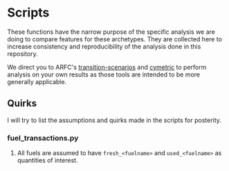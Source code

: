 # Scripts

These functions have the narrow purpose of the specific analysis we are doing
to compare features for these archetypes. They are collected here to increase
consistency and reproducibility of the analysis done in this repository.

We direct you to ARFC's
[transition-scenarios](https://github.com/arfc/transition-scenarios) and
[cymetric](https://github.com/cyclus/cymetric) to perform analysis on your own
results as those tools are intended to be more generally applicable.

## Quirks
I will try to list the assumptions and quirks made in the scripts for posterity.

### fuel_transactions.py
1. All fuels are assumed to have `fresh_<fuelname>` and `used_<fuelname>` as quantities of interest.